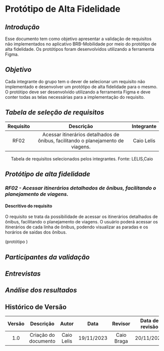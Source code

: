 # Protótipo de Alta Fidelidade


## *Introdução*

Esse documento tem como objetivo apresentar a validação de requisitos não implementados no aplicativo BRB-Mobilidade por meio do protótipo de alta fidelidade. Os protótipos foram desenvolvidos utilizando a ferramenta Figma.

## *Objetivo*

Cada integrante do grupo tem o dever de selecionar um requisito não implementado e desenvolver um protótipo de alta fidelidade para o mesmo. O protótipo deve ser desenvolvido utilizando a ferramenta Figma e deve conter todas as telas necessárias para a implementação do requisito.

## *Tabela de seleção de requisitos*

| Requisito | Descrição | Integrante |
|:---------:|:---------:|:----------:|
| RF02 | Acessar itinerários detalhados de ônibus, facilitando o planejamento de viagens. | Caio Lelis |

<div style="text-align: center">
<p>Tabela de requisitos selecionados pelos integrantes. Fonte: LELIS,Caio</p>
</div>


## *Protótipo de alta fidelidade*

### *RF02 - Acessar itinerários detalhados de ônibus, facilitando o planejamento de viagens.*

#### Descritivo do requisito

O requisito se trata da possibilidade de acessar os itinerários detalhados de ônibus, facilitando o planejamento de viagens. O usuário poderá acessar os itinerários de cada linha de ônibus, podendo visualizar as paradas e os horários de saídas dos ônibus.

(protótipo )


## *Participantes da validação*






## *Entrevistas*


## *Análise dos resultados*



## Histórico de Versão

| Versão |          Descrição              |     Autor      |      Data      |   Revisor     |    Data de revisão    |  
|:------:|:-------------------------------:|:--------------:|:--------------:|:-------------:|:---------------------:|
|  1.0   | Criação do documento  |   Caio Lelis   |   19/11/2023   | Caio Braga  |    20/11/2023  |